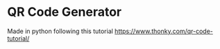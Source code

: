 # QR Code Generator
Made in python following this tutorial
https://www.thonky.com/qr-code-tutorial/
